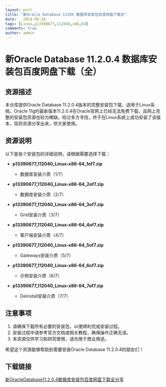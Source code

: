 ```yaml
---
layout: post
title: "新Oracle Database 11204 数据库安装包百度网盘下载全"
date:   2024-06-28
tags: [Linux,p13390677,112040,x86,64]
comments: true
author: admin
---
```

# 新Oracle Database 11.2.0.4 数据库安装包百度网盘下载（全）

## 资源描述

本仓库提供Oracle Database 11.2.0.4版本的完整安装包下载，适用于Linux系统。Oracle 11g的最新版本11.2.0.4在Oracle官网上已经无法免费下载，且网上完整的安装包资源也较为稀缺。经过多方寻找，终于在Linux系统上成功安装了该版本，现将资源分享出来，供大家使用。

## 资源说明

以下是各个安装包的详细说明，请根据需要选择下载：

- **p13390677_112040_Linux-x86-64_1of7.zip**  
  - 数据库安装介质（1/7）

- **p13390677_112040_Linux-x86-64_2of7.zip**  
  - 数据库安装介质（2/7）

- **p13390677_112040_Linux-x86-64_3of7.zip**  
  - Grid安装介质（3/7）

- **p13390677_112040_Linux-x86-64_4of7.zip**  
  - 客户端安装介质（4/7）

- **p13390677_112040_Linux-x86-64_5of7.zip**  
  - Gateways安装介质（5/7）

- **p13390677_112040_Linux-x86-64_6of7.zip**  
  - 示例安装介质（6/7）

- **p13390677_112040_Linux-x86-64_7of7.zip**  
  - Deinstall安装介质（7/7）

## 注意事项

1. 请确保下载所有必要的安装包，以便顺利完成安装过程。
2. 安装过程中请参考官方文档或相关教程，确保操作正确无误。
3. 本资源仅供学习和研究使用，请勿用于商业用途。

希望这个资源能够帮助到需要安装Oracle Database 11.2.0.4的朋友们！

## 下载链接

[新OracleDatabase11.2.0.4数据库安装包百度网盘下载全分享](https://pan.quark.cn/s/2525d457346a)